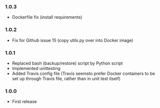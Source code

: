 ### 1.0.3

* Dockerfile fix (install requirements)

### 1.0.2

* Fix for Github issue 15 (copy utils.py over into Docker image)

### 1.0.1

* Replaced bash (backup/restore) script by Python script
* Implemented unittesting
* Added Travis config file (Travis seemsto prefer Docker containers to be set up through Travis file, rather than in unit test itself)

### 1.0.0

* First release
